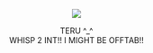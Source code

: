 <p align="center">
  <image src="[https://media.discordapp.net/attachments/1036605748794363924/1201704345704341515/AUB8Wdc0z6HcAAAAAElFTkSuQmCC.png?ex=65cac962&is=65b85462&hm=cade71a465cfbd30d311e93b3050fbb22b4ca160046b121fdab55cfe1588dd7a&=&format=webp&quality=lossless&width=421&height=361](https://pbs.twimg.com/media/GFTYdCFWIAAR--y?format=jpg&name=large)">
</p>


<p align="center">
TERU ^_^
<br>
WHISP 2 INT!! I MIGHT BE OFFTAB!!
</p>



<!--
**deathdelivery/deathdelivery** is a ✨ _special_ ✨ repository because its `README.md` (this file) appears on your GitHub profile.

Here are some ideas to get you started:

- 🔭 I’m currently working on ...
- 🌱 I’m currently learning ...
- 👯 I’m looking to collaborate on ...
- 🤔 I’m looking for help with ...
- 💬 Ask me about ...
- 📫 How to reach me: ...
- 😄 Pronouns: ...
- ⚡ Fun fact: ...
-->
